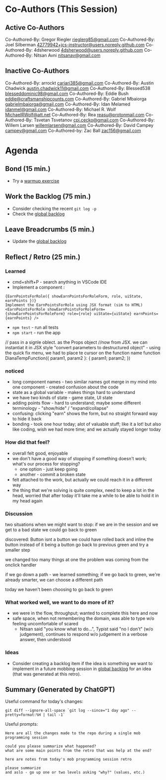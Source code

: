 # Co-Authors (This Session)

## Active Co-Authors

Co-Authored-By: Gregor Riegler <rieglerg85@gmail.com>
Co-Authored-By: Joel Silberman <42779942+jcs-instructor@users.noreply.github.com>
Co-Authored-By: 4dsherwood <4dsherwood@users.noreply.github.com>
Co-Authored-By: Nitsan Avni <nitsanav@gmail.com>

## Inactive Co-Authors

Co-Authored-By: arrockt <cariari385@gmail.com>
Co-Authored-By: Austin Chadwick <austin.chadwick11@gmail.com>
Co-Authored-By: Blessed538 <blesseddominic98@gmail.com>
Co-Authored-By: Eddie Bush <eddie@craftsmanshipcounts.com>
Co-Authored-By: Gabriel Mbaiorga <gabrielmbaiorga@gmail.com>
Co-Authored-By: Idan Melamed <idanmel@gmail.com>
Co-Authored-By: Michael R. Wolf <MichaelRWolf@att.net>
Co-Authored-By: Rea <reasu@protonmail.com>
Co-Authored-By: Tsvetan Tsvetanov <cpi.cecko@gmail.com>
Co-Authored-By: Willem Larsen <willemlarsen@gmail.com>
Co-Authored-By: David Campey <campey@gmail.com>
Co-Authored-by: Zac Ball <zac156@gmail.com>

# Agenda

## Bond (15 min.)

-   Try a [warmup exercise](../docs/warmup-exercises.md)

## Work the Backlog (75 min.)

-   Consider checking the recent `git log -p`
-   Check the [global backlog](../docs/backlog.md)

## Leave Breadcrumbs (5 min.)

-   Update the [global backlog](../docs/backlog.md)

## Reflect / Retro (25 min.)

### Learned

- cmd+shift+P - search anything in VSCode IDE
- Implement a component :
```tsx
{EarnPointsForRole({ showEarnPointsForRoleForm, role, uiState, earnPoints })}
Implement the EarnPointsForRole using JSX format (sim to HTML)
<EarnPointsForRole showEarnPointsForRoleForm={showEarnPointsForRoleForm} role={role} uiState={uiState} earnPoints={earnPoints} />
```
- `npm test` - run all tests
- `npm start` - run the app

// pass in a signle oblect. as the Props object
//now from JSX. we can instantiat it in JSX style
"convert parameters to destructured object" - using the quick fix menu, we had to place te cursor on the function name
function DianaTempFunction({ param1, param2 }: { param1; param2; })

### noticed

- long component names - two similar names got merge in my mind into one component - created confusion about the code
- state as a global variable - makes things hard to understand
- we have two kinds of state - game state, UI state
- adding points flow - hard to understand; maybe some different terminology - "show/hide" / "expand/collapse"
- confusing: clicking "earn" shows the form, but no straight forward way to hide it back
- bonding - took one hour today; alot of valuable stuff; like it a lot! but also like coding, wish we had more time; and we actually stayed longer today

### How did that feel?

- overall felt good, enjoyable
- we don't have a good way of stopping if something doesn't work; what's our process for stopping?
  - one option - just keep going
  - another - commit a broken state
- felt attached to the work, but actually we could reach it in a different way
- the thing that we're solving is quite complex, need to keep a lot in the head, worried that after today it'll take me a while to be able to hold it in my head again

### Discussion
two situations when we might want to stop:
if we are in the session and we get to a bad state
   we could go back to green

discovered: Button isnt a button
we could have rolled back and inline the button instead of it being a button
go back to previous green and try a smaller step

we changed too many things at one 
the problem was coming from the onclick handler

if we go down a path - we learned something; if we go back to green, we're already smarter, we can choose a different path

today we haven't been choosing to go back to green


### What worked well, we want to do more of it?

- we were in the flow, throughput; wanted to complete this here and now
- safe space, when not remembering the domain, was able to type w/o feeling uncomfortable of scared
  - Nitsan said "you know what to do...", Typist said "no I don't" (w/o judgement), continues to respond w/o judgement in a verbose answer, then understood

### Ideas

-   Consider creating a backlog item if the idea is something we want to implement in a future mobbing session in [global backlog](../docs/backlog.md)
    for an idea (that was generated at this retro).

## Summary (Generated by ChatGPT)

Useful command for today's changes:

```shell
git diff --ignore-all-space `git log --since="1 day ago" --pretty=format:%H | tail -1`
```

Useful prompts:

```
Here are all the changes made to the repo during a single mob programming session

could you please summarize what happened?
what are some main points from the retro that was help at the end?
```

```
here are notes from today's mob programming session retro

please summarize
and aslo - go up one or two levels asking "why?" (values, etc.)
```
